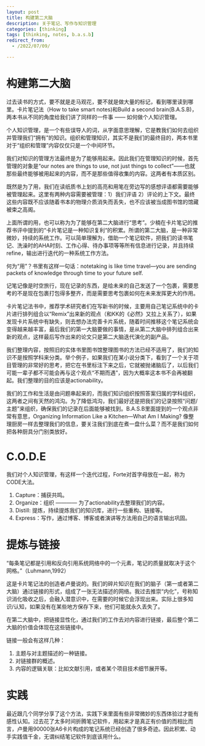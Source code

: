 ```yaml
---
layout: post
title: 构建第二大脑
description: 关于笔记、写作与知识管理
categories: [thinking]
tags: [thinking, notes, b.a.s.b]
redirect_from:
  - /2022/07/09/

---
```


# 构建第二大脑
过去读书的方式，要不就是走马观花，要不就是做大量的标记，看到哪里读到哪里。卡片笔记法（How to take smart notes)和Build a second brain(B.A.S.B)，两本书从不同的角度给我们讲了同样的一件事 —— 如何做个人知识管理。

个人知识管理，是一个有些误导人的词，从字面意思理解，它是教我们如何去组织并管理我们“拥有”的知识。组织和管理知识，其实不是我们的最终目的，两本书里对于“组织和管理”内容仅仅只是一个中间环节。

我们对知识的管理方法最终是为了能够用起来。因此我们在管理知识的时候，首先管理的对象是“our notes are things to use, not just things to collect”——也就那些最终能够被用起来的内容，而不是那些值得收集的内容。这两者有本质区别。

既然是为了用，我们在读纸质书上划的高亮和用笔在旁边写的感想评语都需要能够被管理起来。这里有两种内容需要被管理：1）我们评语 2）评论的上下文。最终这些内容既不应该随着书本的物理介质消失而丢失，也不应该被当成图书馆的馆藏被束之高阁。

上面所谓的用，也可以称为为了能够在第二大脑进行“思考”。少楠在卡片笔记的推荐书评中提到的“卡片笔记是一种知识复利“的积累。所谓的第二大脑，是一种非常微妙，持续的系统工作。可以简单理解为，借助一个笔记软件，把我们的读书笔记、洗澡时的AHA时刻、工作心得、待办事项等等所有信息进行记录，并且持续refine，输出进行迭代的一种系统工作方法。

何为“用”？书里有这样一句话：notetaking is like time travel—you are sending packets of knowledge through time to your future self. 

记笔记像是时空旅行，现在记录的东西，是给未来的自己发送了一个包裹，需要思考的不是现在包裹打包得多整齐，而是需要思考包裹如何在未来发挥更大的作用。

卡片笔记法书中，推荐学术研究者们在写新书的时候，主要用自己笔记系统中的卡片进行排列组合以“Remix”出来新的观点（和KK的《必然》又拉上关系了），如果发现卡片系统中有缺失，则去想办法完善卡片系统，随着时间推移这个笔记系统会变得越来越丰富，最后我们的第一大脑要做的事情，是从第二大脑中排列组合出来新的观点，这样最后写作出来的论文只是第二大脑迭代演化的副产品。

我们整理内容，按照旧的实体书里图书馆整理图书的方法已经不适用了，我们的知识不是按照学科来分类。举个例子，如果我们在某小说分类下，看到了一个关于项目管理的非常好的思考，把它在书里标注下来之后，它就被抛诸脑后了，以后我们可能一辈子都不可能会再与这个观点“不期而遇”，因为大概率这本书不会再被翻起。我们整理的目的应该是actionability。

我们的工作和生活是由问题串起来的，而我们知识组织按照答案归属的学科组织，这两者之间有天然的鸿沟。为了降低鸿沟，我们最好还是把我们的记录按照“问题/主题”来组织，确保我们的记录在后面能够被找到。B.A.S.B里面提到的一个观点非常有意思，Organizing Information Like a Kitchen—What Am I Making? 像整理厨房一样去整理我们的信息，要关注我们到底在煮一盘什么菜？而不是我们如何把各种厨具分门别类放好。

# C.O.D.E

我们对个人知识管理，有这样一个迭代过程，Forte对首字母放在一起，称为CODE大法。
1. Capture：捕获共鸣。
2. Organize：组织 ———— 为了actionability去整理我们的内容。
3. Distill: 提炼，持续提炼我们的知识库，进行一些重构、链接等。
4. Express：写作，通过博客、博客或者演讲等方法用自己的语言输出巩固。

# 提炼与链接

“每条笔记都是引用和反向引用系统网络中的一个元素，笔记的质量就取决于这个网格。”（Luhmann,1992）

这是卡片笔记法的创造者卢曼说的。我们的碎片知识在我们的脑子（第一或者第二大脑）通过链接的形式，组成了一张无法描述的网络。我过去推崇“内化”，号称知识消化吸收之后，会融入潜意识中，在需要的时候它会浮现出来。实际上很多知识/认知，如果没有在某些地方保存下来，他们可能就永久丢失了。

在第二大脑中，把链接显性化，通过我们的工作去对内容进行链接，最后整个第二大脑的价值会体现在这些链接中。

链接一般会有这样几种：
1. 主题与对主题描述的一种链接。
2. 对链接群的概述。
3. 内容的逻辑关联：比如文献引用，或者某个项目技术细节展开等。

# 实践

最近跟几个同学分享了这个方法，实践下来里面有些非常微妙的东西体验过才能有感性认知。过去花了太多时间折腾笔记软件，用起来才是真正有价值的而相比而言，卢曼用90000张A6卡片构成的笔记系统已经创造了很多奇迹。因此积累、动手实践值千金，无谓纠结笔记软件到底该用什么。